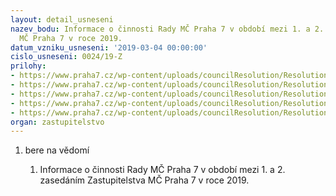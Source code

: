 ```yaml
---
layout: detail_usneseni
nazev_bodu: Informace o činnosti Rady MČ Praha 7 v období mezi 1. a 2. zasedáním Zastupitelstva
  MČ Praha 7 v roce 2019.
datum_vzniku_usneseni: '2019-03-04 00:00:00'
cislo_usneseni: 0024/19-Z
prilohy:
- https://www.praha7.cz/wp-content/uploads/councilResolution/Resolutions/30661/export/duvodovazpravazastupko_inf~434451.docx
- https://www.praha7.cz/wp-content/uploads/councilResolution/Resolutions/30661/export/informacka_2~434450.doc
- https://www.praha7.cz/wp-content/uploads/councilResolution/Resolutions/30661/export/Anotace__2_2019~434449.doc
- https://www.praha7.cz/wp-content/uploads/councilResolution/Resolutions/30661/export/informacka~434448.pdf
- https://www.praha7.cz/wp-content/uploads/councilResolution/Resolutions/30661/export/export~434735.pdf
organ: zastupitelstvo
---
```

<OL class=urzList_view id=urzList>
<LI class=urzClass1><SPAN name="1">bere na vědomí</SPAN> 
<OL class="urzOlClass decimal ">
<LI class=urzClass2 style="TEXT-ALIGN: left"><SPAN>
<P>Informace o činnosti Rady MČ Praha 7 v období mezi 1. a 2. zasedáním Zastupitelstva MČ Praha 7 v roce 2019.</P></SPAN></LI></OL></LI></OL>